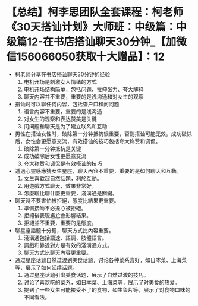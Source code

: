 # 【总结】柯李思团队全套课程：柯老师《30天搭讪计划》大师班：中级篇：中级篇12-在书店搭讪聊天30分钟_【加微信156066050获取十大赠品】：12

-   柯老师分享在书店搭讪聊天30分钟的经验
    1.  电机开场是刺激女人情绪的方式
    2.  电机开场结构简单，包括问题、拉伸张力、夸大解释
    3.  聊天内容并不重要，重要的是浅沟通和对女生的观察
-   搭讪时可以聊任何内容，包括查户口和问问题
    1.  语言内容不重要，重要的是浅沟通
    2.  对女生的观察和表达赞美是关键
    3.  问问题和聊天是为了建立联系和互动
-   男性在搭讪女性时，破除第一分钟抵抗很重要，否则搭讪可能无效。成功破除后，女性会更愿意交流，有效搭讪的技巧包括夸大称赞和调侃。
    1.  破除第一分钟抵抗是关键
    2.  成功破除后女性更愿意交流
    3.  夸大称赞和调侃是有效搭讪的技巧
-   透過心靈感應猜女生星座，聊天內容不重要，重要的是如何聊天和互動。
    1.  女生喜歡超自然話題，利於互動。
    2.  用遊戲方式聊天，效果非常好。
    3.  怎麼聊比聊什麼更重要，淺溝通是關鍵。
-   聊天時不要害怕被拒絕，態度比結果更重要。
    1.  準備接吻不必擔心被拒絕。
    2.  拒絕後表現尷尬會影響結果。
    3.  拒絕並不重要，重要的是態度。
-   聊星座話題十分鐘，聊天方式比內容重要。
    1.  淺溝通包括語速、語調、肢體語言。
    2.  調戲和靠近對方是有效的淺溝通方式。
    3.  聊天方式比聊天內容更重要。
-   通过星座话题自然过渡到美食话题，讨论各种菜系喜好，如日本菜、上海菜等，展示了如何延续话题。
    1.  通过星座话题引出美食话题，展示了自然过渡的技巧。
    2.  讨论了喜欢吃的菜系，如日本菜、上海菜等，展示了对美食的热爱。
    3.  提到了一些女生可能接受不了的食物，如生鱼片等，展示了对食物口味的不同看法。